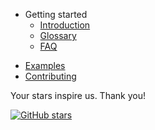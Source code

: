 - Getting started
  * [Introduction](/)
  * [Glossary](/glossary.md)
  * [FAQ](/faq.md)

* [Examples](/examples.md)
* [Contributing](/CONTRIBUTING.md)

<div class='stars'>

<div class='stars__message'>
Your stars inspire us. Thank you!
</div>

<div class='stars__button'>

[![GitHub stars](https://img.shields.io/github/stars/artalar/reatom?label=Add%20star&style=social)](https://github.com/artalar/reatom)
</div>

</div>
